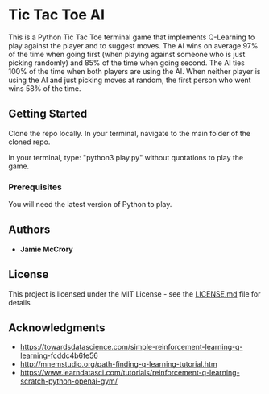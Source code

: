 # Tic Tac Toe AI

This is a Python Tic Tac Toe terminal game that implements Q-Learning to play against the player and to suggest moves.
The AI wins on average 97% of the time when going first (when playing against someone who is just picking randomly) and 85%
of the time when going second. The AI ties 100% of the time when both players are using the AI. When neither player is using the AI and just picking moves at random, the first person who went wins 58% of the time.

## Getting Started

Clone the repo locally. In your terminal, navigate to the main folder of the cloned repo.

In your terminal, type: "python3 play.py" without quotations to play the game.

### Prerequisites

You will need the latest version of Python to play.

## Authors

* **Jamie McCrory**

## License

This project is licensed under the MIT License - see the [LICENSE.md](LICENSE.md) file for details

## Acknowledgments

* https://towardsdatascience.com/simple-reinforcement-learning-q-learning-fcddc4b6fe56
* http://mnemstudio.org/path-finding-q-learning-tutorial.htm
* https://www.learndatasci.com/tutorials/reinforcement-q-learning-scratch-python-openai-gym/
